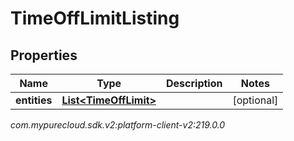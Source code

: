 # TimeOffLimitListing


## Properties

| Name | Type | Description | Notes |
| ------------ | ------------- | ------------- | ------------- |
| **entities** | [**List&lt;TimeOffLimit&gt;**](TimeOffLimit) |  |  [optional] |




_com.mypurecloud.sdk.v2:platform-client-v2:219.0.0_
